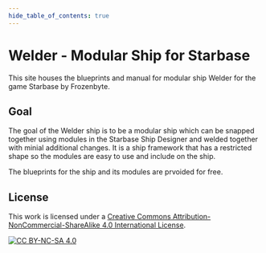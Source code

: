 ```yaml
---
hide_table_of_contents: true
---
```


# Welder - Modular Ship for Starbase

This site houses the blueprints and manual for modular ship Welder for the game Starbase by Frozenbyte.

## Goal

The goal of the Welder ship is to be a modular ship which can be snapped together using modules in the Starbase Ship Designer and welded together with minial additional changes.
It is a ship framework that has a restricted shape so the modules are easy to use and include on the ship.

The blueprints for the ship and its modules are prvoided for free.

## License

This work is licensed under a
[Creative Commons Attribution-NonCommercial-ShareAlike 4.0 International License][cc-by-nc-sa].

[![CC BY-NC-SA 4.0][cc-by-nc-sa-image]][cc-by-nc-sa]

[cc-by-nc-sa]: http://creativecommons.org/licenses/by-nc-sa/4.0/
[cc-by-nc-sa-image]: https://licensebuttons.net/l/by-nc-sa/4.0/88x31.png
[cc-by-nc-sa-shield]: https://img.shields.io/badge/License-CC%20BY--NC--SA%204.0-lightgrey.svg
